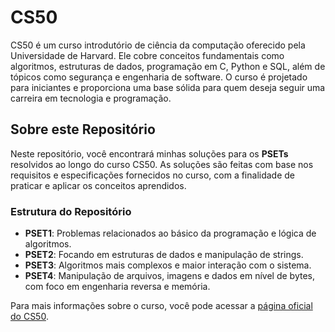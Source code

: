 # CS50

CS50 é um curso introdutório de ciência da computação oferecido pela Universidade de Harvard. Ele cobre conceitos fundamentais como algoritmos, estruturas de dados, programação em C, Python e SQL, além de tópicos como segurança e engenharia de software. O curso é projetado para iniciantes e proporciona uma base sólida para quem deseja seguir uma carreira em tecnologia e programação.

## Sobre este Repositório

Neste repositório, você encontrará minhas soluções para os **PSETs** resolvidos ao longo do curso CS50. As soluções são feitas com base nos requisitos e especificações fornecidos no curso, com a finalidade de praticar e aplicar os conceitos aprendidos.

### Estrutura do Repositório

- **PSET1**: Problemas relacionados ao básico da programação e lógica de algoritmos.
- **PSET2**: Focando em estruturas de dados e manipulação de strings.
- **PSET3**: Algoritmos mais complexos e maior interação com o sistema.
- **PSET4**: Manipulação de arquivos, imagens e dados em nível de bytes, com foco em engenharia reversa e memória.

Para mais informações sobre o curso, você pode acessar a [página oficial do CS50](https://cs50.harvard.edu).
